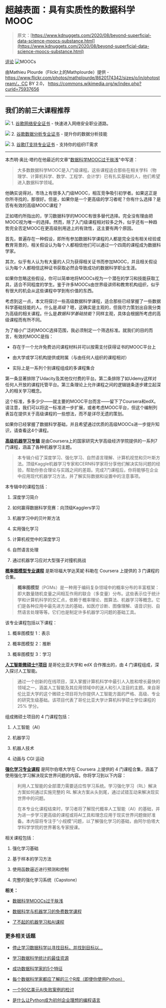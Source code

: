 # 超越表面：具有实质性的数据科学MOOC

> 原文：[https://www.kdnuggets.com/2020/08/beyond-superficial-data-science-moocs-substance.html](https://www.kdnuggets.com/2020/08/beyond-superficial-data-science-moocs-substance.html)

[评论](#comments) ![MOOCs](../Images/4755e4a8468498a3e05c8086cca8f84c.png)

由Mathieu Plourde（Flickr上的Mathplourde）提供 - https://www.flickr.com/photos/mathplourde/8620174342/sizes/o/in/photostream/，CC BY 2.0， https://commons.wikimedia.org/w/index.php?curid=75937656

* * *

## 我们的前三大课程推荐

![](../Images/0244c01ba9267c002ef39d4907e0b8fb.png) 1\. [谷歌网络安全证书](https://www.kdnuggets.com/google-cybersecurity) - 快速进入网络安全职业道路。

![](../Images/e225c49c3c91745821c8c0368bf04711.png) 2\. [谷歌数据分析专业证书](https://www.kdnuggets.com/google-data-analytics) - 提升你的数据分析技能

![](../Images/0244c01ba9267c002ef39d4907e0b8fb.png) 3\. [谷歌IT支持专业证书](https://www.kdnuggets.com/google-itsupport) - 支持你的组织IT需求

* * *

本杰明·奥比·塔约在他最近的文章"[数据科学MOOC过于肤浅](https://www.kdnuggets.com/2020/07/data-science-moocs-superficial.html)"中写道：

> 大多数数据科学MOOC是入门级课程。这些课程适合那些在相关学科（物理学、计算机科学、数学、工程学、会计学）已有扎实基础的人，他们希望进入数据科学领域。

他确实说得对。市场上有很多入门级MOOC，相互竞争吸引初学者。如果这正是你所寻找的，那很好。但是，如果你是一个更高级的学习者呢？你有什么选择？是否有有效的高级MOOC课程？

正如塔约所指出的，学习数据科学的MOOC有很多替代选择。完全没有理由把MOOC视为唯一的选择。然而，除了入门级课程相对较多之外，似乎还有一种趋势完全否定MOOC在更高级别用途上的有效性，这主要有两个原因。

首先，普遍存在一种假设，即所有参加数据科学课程的人都是完全没有相关经验或教育背景的，相关假设认为每个人都相信他们可以通过一个四周的课程成为数据科学家。

其次，似乎有人认为有大量的人只为获得相关证书而参加MOOC，并且相关假设认为每个人都相信这种证书获取必然会导致成功的数据科学职业生涯。

如果你忽略这些假设，你可以简单地将MOOCs视为一个潜在的学习和技能获取工具，适合不同程度的学生。鉴于许多MOOCs由世界级讲师和教育机构组织，似乎有很大的机会从这些课程中学到有价值的东西。

考虑到这一点，本文将探讨一些高级数据科学课程，适合那些已经掌握了一些数据科学基础技能的人。什么是*高级*？嗯，这确实是主观的，但我尽力策划出自我分类为高级的相关课程。什么是*数据科学基础技能*？同样主观，具体会根据所考虑的高级课程而有所不同。

为了缩小广泛的MOOC选择范围，我必须制定一个筛选标准。就我们的目的而言，有效的MOOC是指：

+   存在于一个允许免费访问课程材料并可以按需支付获得证书的MOOC平台上

+   由大学或学习机构提供或附属（与由任何人组织的课程相对）

+   实际上是一系列个别课程组成的多课程集合

第一条显著排除了Udacity及其他仅付费的平台。第二条排除了如Udemy这样对任何人开放的课程托管平台。第三条理论上允许课程之间的逻辑链条逐步建立起深入的相关学习概念。

这个标准，多多少少——就主要的MOOC平台而言——留下了Coursera和edX。请注意，我们可以将这一标准进一步扩展，或者考虑MOOC平台，但这个编制列表旨在提供关于高级课程的一些想法，而不是详尽无遗的策划。

如果你已经掌握了数据科学基础，并且希望通过优质的高级MOOCs进一步提升知识，请查看这4个课程。

**[高级机器学习专辑](https://www.coursera.org/specializations/aml)** 是由Coursera上的国家研究大学高级经济学院提供的一系列7门课程，涵盖了各种机器学习主题。

> 本专辑介绍了深度学习、强化学习、自然语言理解、计算机视觉和贝叶斯方法。顶级Kaggle机器学习专家和CERN科学家将分享他们解决实际问题的经验，帮助你弥合理论与实践之间的差距。完成7门课程后，你将能够在企业中应用现代机器学习方法，并了解实际数据和设置中的注意事项。

本专辑中的课程包括：

1.  深度学习简介

1.  如何赢得数据科学竞赛：向顶级Kagglers学习

1.  机器学习中的贝叶斯方法

1.  实用强化学习

1.  计算机视觉中的深度学习

1.  自然语言处理

1.  通过机器学习应对大型强子对撞机挑战

**[概率图模型专业课程](https://www.coursera.org/specializations/probabilistic-graphical-models)** 是斯坦福大学达芙妮·科勒在 Coursera 上提供的 3 门课程的合集。

> **概率图模型**（PGMs）是一种用于编码复杂领域中的概率分布的丰富框架：即大数量随机变量之间相互作用的联合（多变量）分布。这些表示位于统计学和计算机科学的交汇点，依赖于概率理论、图算法、机器学习等概念。它们是各种应用中最先进方法的基础，如医疗诊断、图像理解、语音识别、自然语言处理等等。它们也是制定许多机器学习问题的基础工具。

该专业课程包括以下课程：

1.  概率图模型 1：表示

1.  概率图模型 2：推断

1.  概率图模型 3：学习

**[人工智能微硕士®项目](https://www.edx.org/micromasters/columbiax-artificial-intelligence)** 是哥伦比亚大学和 edX 合作推出的，由 4 门课程组成，深入探讨人工智能。

> 通过一个创新的在线项目，深入掌握计算机科学中最引人入胜和增长最快的领域之一，涵盖人工智能及其应用领域中的迷人和引人注目的主题。来自哥伦比亚大学的这个微硕士项目将为你提供人工智能方面的严格、高级、专业的研究生级基础。该项目代表了哥伦比亚大学计算机科学硕士学位课程的 25% 学分。

组成微硕士项目的 4 门课程包括：

1.  人工智能（AI）

1.  机器学习

1.  机器人技术

1.  动画与 CGI 运动

**[强化学习专业课程](https://www.coursera.org/specializations/reinforcement-learning)** 是阿尔伯塔大学在 Coursera 上提供的 4 门课程合集，涵盖了使用强化学习解决现实世界问题的内容。你将学习到以下内容：

> 利用人工智能的全部潜力需要适应性学习系统。学习强化学习（RL）解决方案如何通过实施完整的 RL 解决方案从头到尾，通过试错互动来解决现实世界中的问题。
> 
> 在本专业化课程结束时，学习者将了解现代概率人工智能（AI）的基础，并为进一步学习更高级的课程或将AI工具和理念应用于现实世界问题做好准备。本内容将专注于“小规模”问题，以了解强化学习的基础，由阿尔伯塔大学科学学院的世界著名专家授课。

相关课程包括：

1.  强化学习基础

1.  基于样本的学习方法

1.  使用函数逼近进行预测和控制

1.  完整的强化学习系统（Capstone）

**相关：**

+   [数据科学MOOCs过于肤浅](/2020/07/data-science-moocs-superficial.html)

+   [数据科学与机器学习的免费数学课程](/2020/02/free-mathematics-courses-data-science-machine-learning.html)

+   [了不起的机器学习和AI课程](/2020/07/awesome-machine-learning-ai-courses.html)

### 更多相关话题

+   [停止学习数据科学以寻找目标，并找到目标以…](https://www.kdnuggets.com/2021/12/stop-learning-data-science-find-purpose.html)

+   [学习数据科学统计的最佳资源](https://www.kdnuggets.com/2021/12/springboard-top-resources-learn-data-science-statistics.html)

+   [成功数据科学家的5个特征](https://www.kdnuggets.com/2021/12/5-characteristics-successful-data-scientist.html)

+   [每个数据科学家都应了解的三个R库（即使你使用Python）](https://www.kdnuggets.com/2021/12/three-r-libraries-every-data-scientist-know-even-python.html)

+   [一个90亿美元AI失败案例的检讨](https://www.kdnuggets.com/2021/12/9b-ai-failure-examined.html)

+   [是什么让Python成为初创企业理想的编程语言](https://www.kdnuggets.com/2021/12/makes-python-ideal-programming-language-startups.html)
